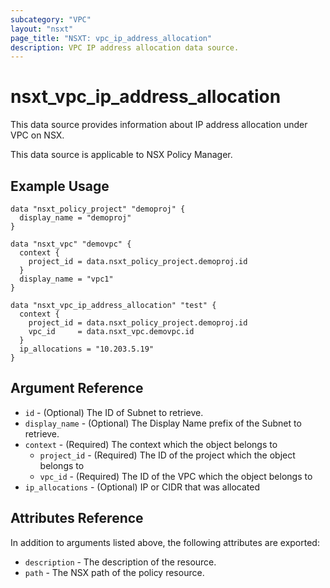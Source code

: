 ```yaml
---
subcategory: "VPC"
layout: "nsxt"
page_title: "NSXT: vpc_ip_address_allocation"
description: VPC IP address allocation data source.
---
```


# nsxt_vpc_ip_address_allocation

This data source provides information about IP address allocation under VPC on NSX.

This data source is applicable to NSX Policy Manager.

## Example Usage

```hcl
data "nsxt_policy_project" "demoproj" {
  display_name = "demoproj"
}

data "nsxt_vpc" "demovpc" {
  context {
    project_id = data.nsxt_policy_project.demoproj.id
  }
  display_name = "vpc1"
}

data "nsxt_vpc_ip_address_allocation" "test" {
  context {
    project_id = data.nsxt_policy_project.demoproj.id
    vpc_id     = data.nsxt_vpc.demovpc.id
  }
  ip_allocations = "10.203.5.19"
}
```

## Argument Reference

* `id` - (Optional) The ID of Subnet to retrieve.
* `display_name` - (Optional) The Display Name prefix of the Subnet to retrieve.
* `context` - (Required) The context which the object belongs to
    * `project_id` - (Required) The ID of the project which the object belongs to
    * `vpc_id` - (Required) The ID of the VPC which the object belongs to
* `ip_allocations` - (Optional) IP or CIDR that was allocated

## Attributes Reference

In addition to arguments listed above, the following attributes are exported:

* `description` - The description of the resource.
* `path` - The NSX path of the policy resource.
